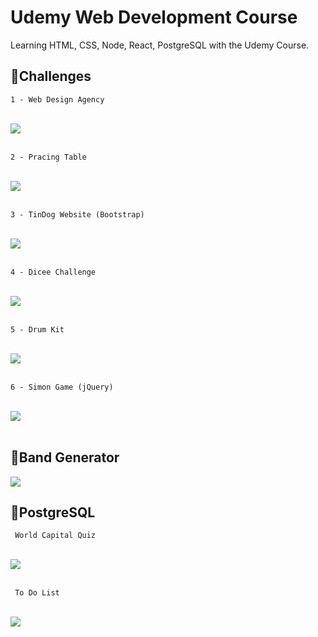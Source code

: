 # Udemy Web Development Course
<p>Learning HTML, CSS, Node, React, PostgreSQL with the Udemy Course.</p>

## 🎲Challenges
    1 - Web Design Agency 
<br>
<div>
  <img src="https://github.com/duartemariaa/Udemy/assets/107371314/6a65a89d-4ebc-407e-bcef-bb7fcccbd79d">
</div>
<br>

    2 - Pracing Table
<br>
<div>
  <img src="https://github.com/duartemariaa/Udemy/assets/107371314/d40eb2d8-e085-4aab-99a6-17a4f85e8bc4">
</div>
<br>

    3 - TinDog Website (Bootstrap)
<br>
<div>
  <img src="https://github.com/duartemariaa/Udemy/assets/107371314/b9a4f512-7bff-43f7-b593-e9c86db87d59">
</div>
<br>

    4 - Dicee Challenge
<br>
<div>
  <img src="https://github.com/duartemariaa/Udemy/assets/107371314/c60915b5-68a4-4b85-8455-cdd8b5bb7156">
</div>
<br>

    5 - Drum Kit 
<br>
<div>
  <img src="https://github.com/duartemariaa/Udemy/assets/107371314/ae8872e3-bac4-4f41-8274-617cefe5136c">
</div>
<br>

    6 - Simon Game (jQuery)
<br>
<div>
  <img src="https://github.com/duartemariaa/Udemy/assets/107371314/3bdb0771-f7b3-4413-a08e-d147963f686f">
</div>
<br>

## 🤘Band Generator
<div>
  <img src="https://github.com/user-attachments/assets/79b99009-005b-499e-9339-dca9f2d504d8">
</div>

## 📂PostgreSQL

     World Capital Quiz
<br>
<div>
  <img src="https://github.com/user-attachments/assets/8ea1f2ea-b709-48fc-bfca-e955628ba481">
</div>
<br>

     To Do List
<br>
<div>
  <img src="https://github.com/user-attachments/assets/58e5e4cc-7893-4316-9e76-9ddca7de40c0">
</div>
<br>
